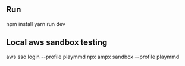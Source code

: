 ## Run
npm install
yarn run dev

## Local aws sandbox testing
aws sso login --profile playmmd
npx ampx sandbox --profile playmmd
